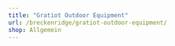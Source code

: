 ```yaml
---
title: "Gratiot Outdoor Equipment"
url: /breckenridge/gratiot-outdoor-equipment/
shop: Allgemein
---
```

